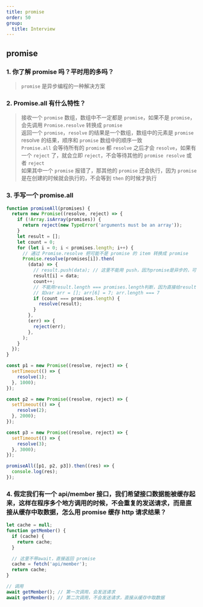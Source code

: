 ```yaml
---
title: promise
order: 50
group:
  title: Interview
---
```


## promise

### 1. 你了解 promise 吗？平时用的多吗？

> `promise` 是异步编程的一种解决方案

### 2. Promise.all 有什么特性？

> 接收一个 `promise` 数组，数组中不一定都是 `promise`，如果不是 `promise`，会先调用 `Promise.resolve` 转换成 `promise`  
> 返回一个 `promise`，`resolve` 的结果是一个数组，数组中的元素是 `promise` resolve 的结果，顺序和 `promise` 数组中的顺序一致  
> `Promise.all` 会等待所有的 `promise` 都 `resolve` 之后才会 `resolve`，如果有一个 `reject` 了，就会立即 `reject`，不会等待其他的 `promise resolve` 或者 `reject`  
> 如果其中一个 `promise` 报错了，那其他的 `promise` 还会执行，因为 `promise` 是在创建的时候就会执行的，不会等到 `then` 的时候才执行

### 3. 手写一个 promise.all

```js
function promiseAll(promises) {
  return new Promise((resolve, reject) => {
    if (!Array.isArray(promises)) {
      return reject(new TypeError('arguments must be an array'));
    }
    let result = [];
    let count = 0;
    for (let i = 0; i < promises.length; i++) {
      // 通过 Promise.resolve 把可能不是 promise 的 item 转换成 promise
      Promise.resolve(promises[i]).then(
        (data) => {
          // result.push(data); // 这里不能用 push，因为promise是异步的，可能会出现顺序错乱的情况
          result[i] = data;
          count++;
          // 不能用result.length === promises.length判断，因为直接给result[i]赋值，result.length会是i+1
          // 如var arr = []; arr[6] = 7; arr.length === 7
          if (count === promises.length) {
            resolve(result);
          }
        },
        (err) => {
          reject(err);
        },
      );
    }
  });
}

const p1 = new Promise((resolve, reject) => {
  setTimeout(() => {
    resolve(1);
  }, 1000);
});

const p2 = new Promise((resolve, reject) => {
  setTimeout(() => {
    resolve(2);
  }, 2000);
});

const p3 = new Promise((resolve, reject) => {
  setTimeout(() => {
    resolve(3);
  }, 3000);
});

promiseAll([p1, p2, p3]).then((res) => {
  console.log(res);
});
```

### 4. 假定我们有一个 api/member 接口，我们希望接口数据能被缓存起来，这样在程序多个地方调用的时候，不会重复的发送请求，而是直接从缓存中取数据，怎么用 promise 缓存 http 请求结果？

```js
let cache = null;
function getMember() {
  if (cache) {
    return cache;
  }

  // 这里不带await，直接返回 promise
  cache = fetch('api/member');
  return cache;
}

// 调用
await getMember(); // 第一次调用，会发送请求
await getMember(); // 第二次调用，不会发送请求，直接从缓存中取数据
```
